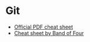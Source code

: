 # Git
* [Official PDF cheat sheet](git-cheat-sheet-education.pdf)
* [Cheat sheet by Band of Four](Git.md)